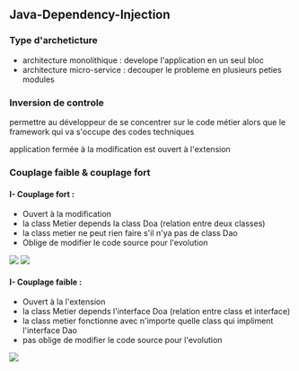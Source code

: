 ## Java-Dependency-Injection

### Type d'archeticture
- architecture monolithique : develope l'application en un seul bloc
- architecture micro-service : decouper le probleme en plusieurs peties modules	

### Inversion de controle 
permettre au développeur de se concentrer sur le code métier alors que le framework qui va s'occupe des codes techniques


application fermée à la modification est ouvert à l'extension

### Couplage faible & couplage fort

#### I- Couplage fort : 
- Ouvert à la modification
- la class Metier depends la class Doa (relation entre deux classes)
- la class metier ne peut rien faire s'il n'ya pas de class Dao
- Oblige de modifier le code source pour l'evolution
<img src="https://github.com/Mo-bar/Java-Dependency-Injection/assets/98557431/46360feb-8411-460c-b327-b475995c8f7f">
<img src="https://github.com/Mo-bar/Java-Dependency-Injection/assets/98557431/0aadb6c4-7208-4c81-a8dc-bb7db7e3a7ad">

#### I- Couplage faible : 
- Ouvert à la l'extension
- la class Metier depends l'interface Doa (relation entre class et interface)
- la class metier fonctionne avec n'importe quelle class qui impliment l'interface Dao 
- pas oblige de modifier le code source pour l'evolution
<img src="https://github.com/Mo-bar/Java-Dependency-Injection/assets/98557431/48b33069-1d3e-4025-bd23-387f5c4ca21e">
